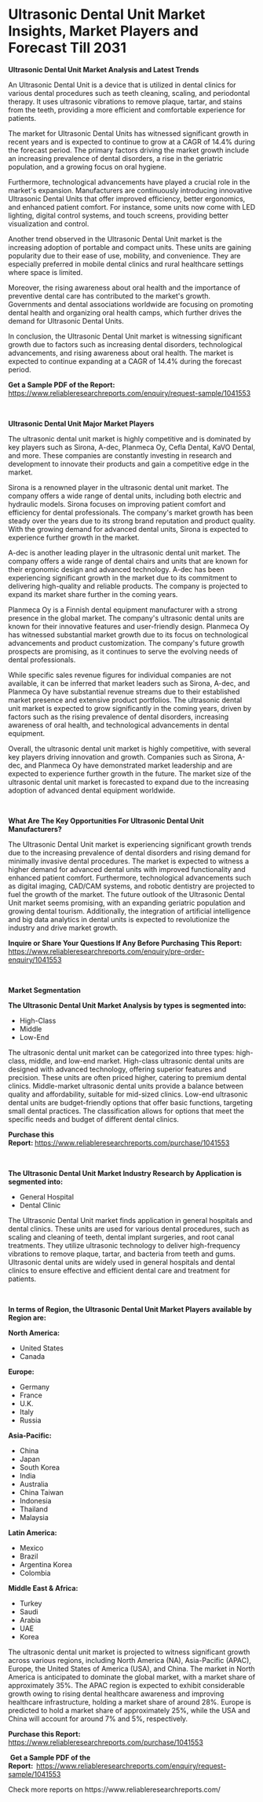 <p><h1>Ultrasonic Dental Unit Market Insights, Market Players and Forecast Till 2031</h1></p><p><strong>Ultrasonic Dental Unit Market Analysis and Latest Trends</strong></p>
<p><p>An Ultrasonic Dental Unit is a device that is utilized in dental clinics for various dental procedures such as teeth cleaning, scaling, and periodontal therapy. It uses ultrasonic vibrations to remove plaque, tartar, and stains from the teeth, providing a more efficient and comfortable experience for patients.</p><p>The market for Ultrasonic Dental Units has witnessed significant growth in recent years and is expected to continue to grow at a CAGR of 14.4% during the forecast period. The primary factors driving the market growth include an increasing prevalence of dental disorders, a rise in the geriatric population, and a growing focus on oral hygiene.</p><p>Furthermore, technological advancements have played a crucial role in the market's expansion. Manufacturers are continuously introducing innovative Ultrasonic Dental Units that offer improved efficiency, better ergonomics, and enhanced patient comfort. For instance, some units now come with LED lighting, digital control systems, and touch screens, providing better visualization and control.</p><p>Another trend observed in the Ultrasonic Dental Unit market is the increasing adoption of portable and compact units. These units are gaining popularity due to their ease of use, mobility, and convenience. They are especially preferred in mobile dental clinics and rural healthcare settings where space is limited.</p><p>Moreover, the rising awareness about oral health and the importance of preventive dental care has contributed to the market's growth. Governments and dental associations worldwide are focusing on promoting dental health and organizing oral health camps, which further drives the demand for Ultrasonic Dental Units.</p><p>In conclusion, the Ultrasonic Dental Unit market is witnessing significant growth due to factors such as increasing dental disorders, technological advancements, and rising awareness about oral health. The market is expected to continue expanding at a CAGR of 14.4% during the forecast period.</p></p>
<p><strong>Get a Sample PDF of the Report:&nbsp;</strong> <a href="https://www.reliableresearchreports.com/enquiry/request-sample/1041553">https://www.reliableresearchreports.com/enquiry/request-sample/1041553</a></p>
<p>&nbsp;</p>
<p><strong>Ultrasonic Dental Unit Major Market Players</strong></p>
<p><p>The ultrasonic dental unit market is highly competitive and is dominated by key players such as Sirona, A-dec, Planmeca Oy, Cefla Dental, KaVO Dental, and more. These companies are constantly investing in research and development to innovate their products and gain a competitive edge in the market.</p><p>Sirona is a renowned player in the ultrasonic dental unit market. The company offers a wide range of dental units, including both electric and hydraulic models. Sirona focuses on improving patient comfort and efficiency for dental professionals. The company's market growth has been steady over the years due to its strong brand reputation and product quality. With the growing demand for advanced dental units, Sirona is expected to experience further growth in the market.</p><p>A-dec is another leading player in the ultrasonic dental unit market. The company offers a wide range of dental chairs and units that are known for their ergonomic design and advanced technology. A-dec has been experiencing significant growth in the market due to its commitment to delivering high-quality and reliable products. The company is projected to expand its market share further in the coming years.</p><p>Planmeca Oy is a Finnish dental equipment manufacturer with a strong presence in the global market. The company's ultrasonic dental units are known for their innovative features and user-friendly design. Planmeca Oy has witnessed substantial market growth due to its focus on technological advancements and product customization. The company's future growth prospects are promising, as it continues to serve the evolving needs of dental professionals.</p><p>While specific sales revenue figures for individual companies are not available, it can be inferred that market leaders such as Sirona, A-dec, and Planmeca Oy have substantial revenue streams due to their established market presence and extensive product portfolios. The ultrasonic dental unit market is expected to grow significantly in the coming years, driven by factors such as the rising prevalence of dental disorders, increasing awareness of oral health, and technological advancements in dental equipment.</p><p>Overall, the ultrasonic dental unit market is highly competitive, with several key players driving innovation and growth. Companies such as Sirona, A-dec, and Planmeca Oy have demonstrated market leadership and are expected to experience further growth in the future. The market size of the ultrasonic dental unit market is forecasted to expand due to the increasing adoption of advanced dental equipment worldwide.</p></p>
<p>&nbsp;</p>
<p><strong>What Are The Key Opportunities For Ultrasonic Dental Unit Manufacturers?</strong></p>
<p><p>The Ultrasonic Dental Unit market is experiencing significant growth trends due to the increasing prevalence of dental disorders and rising demand for minimally invasive dental procedures. The market is expected to witness a higher demand for advanced dental units with improved functionality and enhanced patient comfort. Furthermore, technological advancements such as digital imaging, CAD/CAM systems, and robotic dentistry are projected to fuel the growth of the market. The future outlook of the Ultrasonic Dental Unit market seems promising, with an expanding geriatric population and growing dental tourism. Additionally, the integration of artificial intelligence and big data analytics in dental units is expected to revolutionize the industry and drive market growth.</p></p>
<p><strong>Inquire or Share Your Questions If Any Before Purchasing This Report:</strong> <a href="https://www.reliableresearchreports.com/enquiry/pre-order-enquiry/1041553">https://www.reliableresearchreports.com/enquiry/pre-order-enquiry/1041553</a></p>
<p>&nbsp;</p>
<p><strong>Market Segmentation</strong></p>
<p><strong>The Ultrasonic Dental Unit Market Analysis by types is segmented into:</strong></p>
<p><ul><li>High-Class</li><li>Middle</li><li>Low-End</li></ul></p>
<p><p>The ultrasonic dental unit market can be categorized into three types: high-class, middle, and low-end market. High-class ultrasonic dental units are designed with advanced technology, offering superior features and precision. These units are often priced higher, catering to premium dental clinics. Middle-market ultrasonic dental units provide a balance between quality and affordability, suitable for mid-sized clinics. Low-end ultrasonic dental units are budget-friendly options that offer basic functions, targeting small dental practices. The classification allows for options that meet the specific needs and budget of different dental clinics.</p></p>
<p><strong>Purchase this Report:&nbsp;</strong><a href="https://www.reliableresearchreports.com/purchase/1041553">https://www.reliableresearchreports.com/purchase/1041553</a></p>
<p>&nbsp;</p>
<p><strong>The Ultrasonic Dental Unit Market Industry Research by Application is segmented into:</strong></p>
<p><ul><li>General Hospital</li><li>Dental Clinic</li></ul></p>
<p><p>The Ultrasonic Dental Unit market finds application in general hospitals and dental clinics. These units are used for various dental procedures, such as scaling and cleaning of teeth, dental implant surgeries, and root canal treatments. They utilize ultrasonic technology to deliver high-frequency vibrations to remove plaque, tartar, and bacteria from teeth and gums. Ultrasonic dental units are widely used in general hospitals and dental clinics to ensure effective and efficient dental care and treatment for patients.</p></p>
<p>&nbsp;</p>
<p><strong>In terms of Region, the Ultrasonic Dental Unit Market Players available by Region are:</strong></p>
<p>
    <p> <strong> North America: </strong>
        <ul>
            <li>United States</li>
            <li>Canada</li>
        </ul>
        </p> 
    <p> <strong> Europe: </strong>
        <ul>
            <li>Germany</li>
            <li>France</li>
            <li>U.K.</li>
            <li>Italy</li>
            <li>Russia</li>
        </ul>
        </p> 
    <p> <strong> Asia-Pacific: </strong>
        <ul>
            <li>China</li>
            <li>Japan</li>
            <li>South Korea</li>
            <li>India</li>
            <li>Australia</li>
            <li>China Taiwan</li>
            <li>Indonesia</li>
            <li>Thailand</li>
            <li>Malaysia</li>
        </ul>
        </p> 
    <p> <strong> Latin America: </strong>
        <ul>
            <li>Mexico</li>
            <li>Brazil</li>
            <li>Argentina Korea</li>
            <li>Colombia</li>
        </ul>
        </p> 
    <p> <strong> Middle East & Africa: </strong>
        <ul>
            <li>Turkey</li>
            <li>Saudi</li>
            <li>Arabia</li>
            <li>UAE</li>
            <li>Korea</li>
        </ul>
    </p>
    </p>
<p><p>The ultrasonic dental unit market is projected to witness significant growth across various regions, including North America (NA), Asia-Pacific (APAC), Europe, the United States of America (USA), and China. The market in North America is anticipated to dominate the global market, with a market share of approximately 35%. The APAC region is expected to exhibit considerable growth owing to rising dental healthcare awareness and improving healthcare infrastructure, holding a market share of around 28%. Europe is predicted to hold a market share of approximately 25%, while the USA and China will account for around 7% and 5%, respectively.</p></p>
<p><strong>Purchase this Report: </strong><a href="https://www.reliableresearchreports.com/purchase/1041553">https://www.reliableresearchreports.com/purchase/1041553</a></p>
<p>&nbsp;<strong>Get a Sample PDF of the Report:&nbsp;&nbsp;</strong><a href="https://www.reliableresearchreports.com/enquiry/request-sample/1041553">https://www.reliableresearchreports.com/enquiry/request-sample/1041553</a></p>
<p><strong></strong></p>
<p>Check more reports on https://www.reliableresearchreports.com/</p>